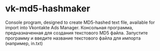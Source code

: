 # vk-md5-hashmaker
Console program, designed to create MD5-hashed text file, available for import into Vkontakte Ads Manager.
Консольная программа, предназначенная для создания текстового MD5 файла. Запустите программу и введите название текстового файла для импорта (например, in.txt)
